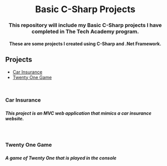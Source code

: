 <h1><center> Basic C-Sharp Projects</h1></center>
<h3><center> This repository will include my Basic C-Sharp projects I have completed in The Tech Academy program.</h3></center>
<h4><center>These are some projects I created using C-Sharp and .Net Framework.</h4></center>

<body>
  <h2> Projects</h2>
    <ul>
      <li><a href="https://github.com/alejlo2594/Tech-Academy-Basic-C-Sharp-Projects/tree/main/CarInsurance">Car Insurance</a></li>
      <li><a href="https://github.com/alejlo2594/Tech-Academy-Basic-C-Sharp-Projects/tree/main/TwentyOne_Game/TwentyOne_Game">Twenty One Game</a></li>
    </ul>  
  <br>
  
  <h3>Car Insurance<h3>
  <h5>This project is an MVC web application that mimics a car insurance website.</h5>
  <br>
    
  <h3>Twenty One Game<h3>
  <h5>A game of Twenty One that is played in the console</h5>
  <br>
    



